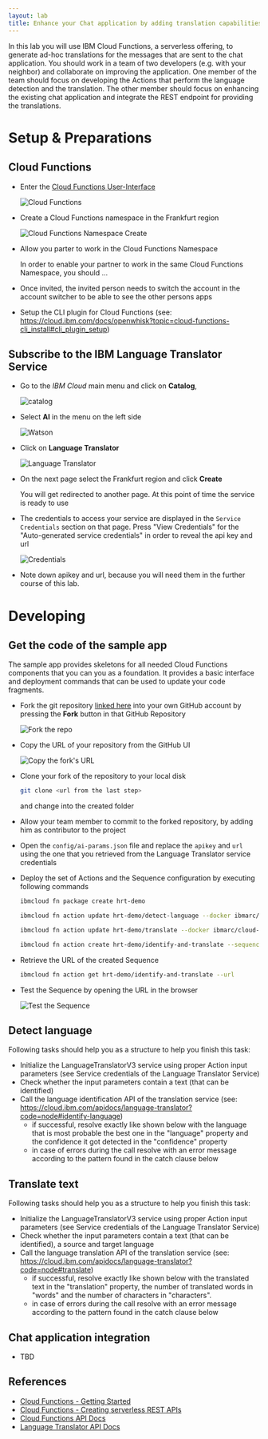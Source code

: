 ```yaml
---
layout: lab
title: Enhance your Chat application by adding translation capabilities
---
```


In this lab you will use IBM Cloud Functions, a serverless offering, to generate ad-hoc translations for the messages that are sent to the chat application. You should work in a team of two developers (e.g. with your neighbor) and collaborate on improving the application. One member of the team should focus on developing the Actions that perform the language detection and the translation. The other member should focus on enhancing the existing chat application and integrate the REST endpoint for providing the translations.

# Setup & Preparations

## Cloud Functions

- Enter the [Cloud Functions User-Interface](https://cloud.ibm.com/functions)

  ![Cloud Functions](cloud-functions-ui.png)

- Create a Cloud Functions namespace in the Frankfurt region

  ![Cloud Functions Namespace Create](cloud-functions-ui_namespace-create.png)

- Allow you parter to work in the Cloud Functions Namespace

   In order to enable your partner to work in the same Cloud Functions Namespace, you should ...

- Once invited, the invited person needs to switch the account in the account switcher to be able to see the other persons apps

- Setup the CLI plugin for Cloud Functions (see: https://cloud.ibm.com/docs/openwhisk?topic=cloud-functions-cli_install#cli_plugin_setup)

## Subscribe to the IBM Language Translator Service

- Go to the _IBM Cloud_ main menu and click on **Catalog**,

  ![catalog](catalog.png)

- Select **AI** in the menu on the left side

  ![Watson](watson.png)

- Click on **Language Translator**

  ![Language Translator](language-translator-tile.png)

- On the next page select the Frankfurt region and click **Create**

  You will get redirected to another page. At this point of time the service is ready to use

- The credentials to access your service are displayed in the `Service Credentials` section on that page. Press "View Credentials" for the "Auto-generated service credentials" in order to reveal the api key and url

  ![Credentials](show_creds.png)

- Note down apikey and url, because you will need them in the further course of this lab.

# Developing

## Get the code of the sample app

The sample app provides skeletons for all needed Cloud Functions components that you can you as a foundation. It provides a basic interface and deployment commands that can be used to update your code fragments.

- Fork the git repository [linked here](https://github.com/HRTCloudDemo/HRTTranslationDemo) into your own GitHub account by pressing the **Fork** button in that GitHub Repository

  ![Fork the repo](fork.png)

- Copy the URL of your repository from the GitHub UI

  ![Copy the fork's URL](clone.png)

- Clone your fork of the repository to your local disk

  ```bash
  git clone <url from the last step>
  ```

  and change into the created folder

- Allow your team member to commit to the forked repository, by adding him as contributor to the project

- Open the `config/ai-params.json` file and replace the `apikey` and `url` using the one that you retrieved from the Language Translator service credentials

- Deploy the set of Actions and the Sequence configuration by executing following commands

  ```bash
  ibmcloud fn package create hrt-demo

  ibmcloud fn action update hrt-demo/detect-language --docker ibmarc/cloud-functions-ai-translator:v1 src/detect-language.js --param-file config/ai-params.json --web true

  ibmcloud fn action update hrt-demo/translate --docker ibmarc/cloud-functions-ai-translator:latest src/translate.js -P config/ai-params.json --web true

  ibmcloud fn action create hrt-demo/identify-and-translate --sequence hrt-demo/detect-language,hrt-demo/translate --web true
  ```

- Retrieve the URL of the created Sequence

  ```bash
  ibmcloud fn action get hrt-demo/identify-and-translate --url
  ```

- Test the Sequence by opening the URL in the browser

  ![Test the Sequence](cloud-functions_sequence-test.png)

## Detect language

Following tasks should help you as a structure to help you finish this task:
- Initialize the LanguageTranslatorV3 service using proper Action input parameters (see Service credentials of the Language Translator Service)
- Check whether the input parameters contain a text (that can be identified)
- Call the language identification API of the translation service (see: https://cloud.ibm.com/apidocs/language-translator?code=node#identify-language)
  - if successful, resolve exactly like shown below with the language that is most probable the best one in the "language" property and the confidence it got detected in the "confidence" property
  - in case of errors during the call resolve with an error message according to the pattern found in the catch clause below

## Translate text

Following tasks should help you as a structure to help you finish this task:
- Initialize the LanguageTranslatorV3 service using proper Action input parameters (see Service credentials of the Language Translator Service)
- Check whether the input parameters contain a text (that can be identified), a source and target language
- Call the language translation API of the translation service (see: https://cloud.ibm.com/apidocs/language-translator?code=node#translate)
  - if successful, resolve exactly like shown below with the translated text in the "translation" property, the number of translated words in "words" and the number of characters in "characters".
  - in case of errors during the call resolve with an error message according to the pattern found in the catch clause below

## Chat application integration

- TBD

## References

* [Cloud Functions - Getting Started](https://cloud.ibm.com/docs/openwhisk?topic=cloud-functions-getting-started)
* [Cloud Functions - Creating serverless REST APIs](https://cloud.ibm.com/docs/openwhisk?topic=cloud-functions-apigateway)
* [Cloud Functions API Docs](https://cloud.ibm.com/apidocs/functions)
* [Language Translator API Docs](https://cloud.ibm.com/apidocs/language-translator)
